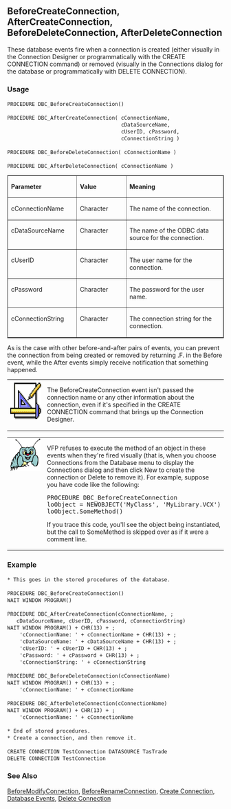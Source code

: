 ## BeforeCreateConnection, AfterCreateConnection, BeforeDeleteConnection, AfterDeleteConnection

These database events fire when a connection is created (either visually in the Connection Designer or programmatically with the CREATE CONNECTION command) or removed (visually in the Connections dialog for the database or programmatically with DELETE CONNECTION).

### Usage

```foxpro
PROCEDURE DBC_BeforeCreateConnection()

PROCEDURE DBC_AfterCreateConnection( cConnectionName,
                                     cDataSourceName,
                                     cUserID, cPassword,
                                     cConnectionString )

PROCEDURE DBC_BeforeDeleteConnection( cConnectionName )

PROCEDURE DBC_AfterDeleteConnection( cConnectionName )
```
<table border cellspacing=0 cellpadding=0 width=100%>
<tr>
  <td width=32% valign=top>
  <p><b>Parameter</b></p>
  </td>
  <td width=23% valign=top>
  <p><b>Value</b></p>
  </td>
  <td width=45% valign=top>
  <p><b>Meaning</b></p>
  </td>
 </tr>
<tr>
  <td width=32% valign=top>
  <p>cConnectionName</p>
  </td>
  <td width=23% valign=top>
  <p>Character</p>
  </td>
  <td width=45% valign=top>
  <p>The name of the connection.</p>
  </td>
 </tr>
<tr>
  <td width=32% valign=top>
  <p>cDataSourceName</p>
  </td>
  <td width=23% valign=top>
  <p>Character</p>
  </td>
  <td width=45% valign=top>
  <p>The name of the ODBC data source for the connection.</p>
  </td>
 </tr>
<tr>
  <td width=32% valign=top>
  <p>cUserID</p>
  </td>
  <td width=23% valign=top>
  <p>Character</p>
  </td>
  <td width=45% valign=top>
  <p>The user name for the connection.</p>
  </td>
 </tr>
<tr>
  <td width=32% valign=top>
  <p>cPassword</p>
  </td>
  <td width=23% valign=top>
  <p>Character</p>
  </td>
  <td width=45% valign=top>
  <p>The password for the user name.</p>
  </td>
 </tr>
<tr>
  <td width=32% valign=top>
  <p>cConnectionString</p>
  </td>
  <td width=23% valign=top>
  <p>Character</p>
  </td>
  <td width=45% valign=top>
  <p>The connection string for the connection.</p>
  </td>
 </tr>
</table>

As is the case with other before-and-after pairs of events, you can prevent the connection from being created or removed by returning .F. in the Before event, while the After events simply receive notification that something happened.

<table border=0 cellspacing=0 cellpadding=0 width=100%>
<tr>
  <td width=17% valign=top>
<img width=94 height=93 src="Design.gif"></p>
  </td>
  <td width=83%>
  <p>The BeforeCreateConnection event isn't passed the connection name or any other information about the connection, even if it's specified in the CREATE CONNECTION command that brings up the Connection Designer.</p>
  </td>
 </tr>
</table>

<table border=0 cellspacing=0 cellpadding=0 width=100%>
<tr>
  <td width=17% valign=top>
<img width=95 height=77 src="bug.gif"></p>
  </td>
  <td width=83%>
  <p>VFP refuses to execute the method of an object in these events when they're fired visually (that is, when you choose Connections from the Database menu to display the Connections dialog and then click New to create the connection or Delete to remove it). For example, suppose you have code like the following:</p>
<pre>PROCEDURE DBC_BeforeCreateConnection
loObject = NEWOBJECT('MyClass', 'MyLibrary.VCX')
loObject.SomeMethod()</pre>
  <p>If you trace this code, you'll see the object being instantiated, but the call to SomeMethod is skipped over as if it were a comment line.</p>
  </td>
 </tr>
</table>

### Example

```foxpro
* This goes in the stored procedures of the database.

PROCEDURE DBC_BeforeCreateConnection()
WAIT WINDOW PROGRAM()

PROCEDURE DBC_AfterCreateConnection(cConnectionName, ;
   cDataSourceName, cUserID, cPassword, cConnectionString)
WAIT WINDOW PROGRAM() + CHR(13) + ;
    'cConnectionName: ' + cConnectionName + CHR(13) + ;
    'cDataSourceName: ' + cDataSourceName + CHR(13) + ;
    'cUserID: ' + cUserID + CHR(13) + ;
    'cPassword: ' + cPassword + CHR(13) + ;
    'cConnectionString: ' + cConnectionString

PROCEDURE DBC_BeforeDeleteConnection(cConnectionName)
WAIT WINDOW PROGRAM() + CHR(13) + ;
    'cConnectionName: ' + cConnectionName

PROCEDURE DBC_AfterDeleteConnection(cConnectionName)
WAIT WINDOW PROGRAM() + CHR(13) + ;
    'cConnectionName: ' + cConnectionName

* End of stored procedures.
* Create a connection, and then remove it.

CREATE CONNECTION TestConnection DATASOURCE TasTrade
DELETE CONNECTION TestConnection
```
### See Also

[BeforeModifyConnection](s4g847.md), [BeforeRenameConnection](s4g853.md), [Create Connection](s4g344.md), [Database Events](s4g900.md), [Delete Connection](s4g344.md)